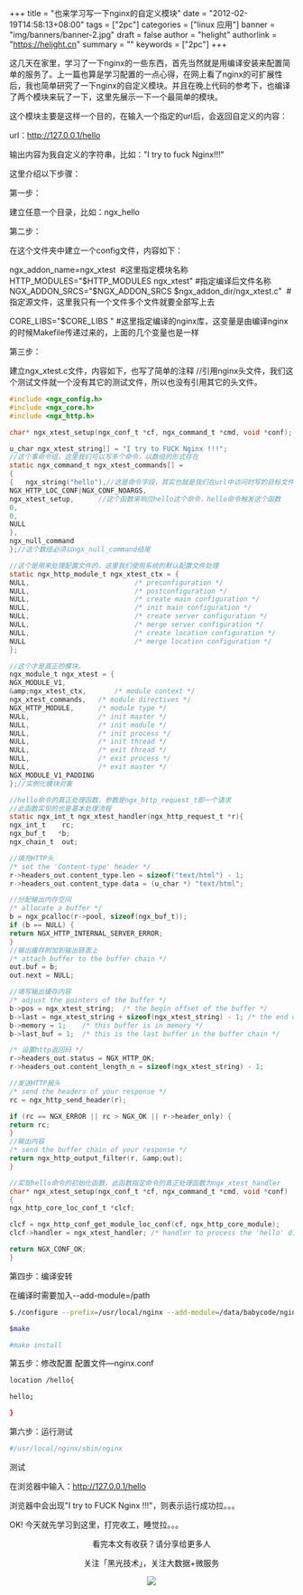 +++
title = "也来学习写一下nginx的自定义模块"
date = "2012-02-19T14:58:13+08:00"
tags = ["2pc"]
categories = ["linux 应用"]
banner = "img/banners/banner-2.jpg"
draft = false
author = "helight"
authorlink = "https://helight.cn"
summary = ""
keywords = ["2pc"]
+++

这几天在家里，学习了一下nginx的一些东西，首先当然就是用编译安装来配置简单的服务了。上一篇也算是学习配置的一点心得，在网上看了nginx的可扩展性后，我也简单研究了一下nginx的自定义模块。并且在晚上代码的参考下，也编译了两个模块来玩了一下，这里先展示一下一个最简单的模块。

这个模块主要是这样一个目的，在输入一个指定的url后，会返回自定义的内容：
<!--more-->
url：http://127.0.0.1/hello

输出内容为我自定义的字符串，比如："I try to fuck Nginx!!!"

这里介绍以下步骤：

第一步：

建立任意一个目录，比如：ngx_hello

第二步：

在这个文件夹中建立一个config文件，内容如下：

ngx_addon_name=ngx_xtest  #这里指定模块名称
HTTP_MODULES="$HTTP_MODULES ngx_xtest" #指定编译后文件名称
NGX_ADDON_SRCS="$NGX_ADDON_SRCS $ngx_addon_dir/ngx_xtest.c"  #指定源文件，这里我只有一个文件多个文件就要全部写上去

CORE_LIBS="$CORE_LIBS " #这里指定编译的nginx库，这变量是由编译nginx的时候Makefile传递过来的，上面的几个变量也是一样

第三步：

建立ngx_xtest.c文件，内容如下，也写了简单的注释
//引用nginx头文件，我们这个测试文件就一个没有其它的测试文件，所以也没有引用其它的头文件。
```c
#include <ngx_config.h>
#include <ngx_core.h>
#include <ngx_http.h>

char* ngx_xtest_setup(ngx_conf_t *cf, ngx_command_t *cmd, void *conf);

u_char ngx_xtest_string[] = "I try to FUCK Nginx !!!";
//这个事命令组，这里我们可以写多个命令，以数组的形式存在
static ngx_command_t ngx_xtest_commands[] =
{
{   ngx_string("hello"),//这是命令字段，其实也就是我们在url中访问时写的目标文件
NGX_HTTP_LOC_CONF|NGX_CONF_NOARGS,
ngx_xtest_setup,      //这个函数来响应hello这个命令，hello命令触发这个函数
0,
0,
NULL
},
ngx_null_command
};//这个数组必须以ngx_null_command结尾

//这个是用来处理配置文件的，这里我们使用系统的默认配置文件处理
static ngx_http_module_t ngx_xtest_ctx = {
NULL,                          /* preconfiguration */
NULL,                          /* postconfiguration */
NULL,                          /* create main configuration */
NULL,                          /* init main configuration */
NULL,                          /* create server configuration */
NULL,                          /* merge server configuration */
NULL,                          /* create location configuration */
NULL                           /* merge location configuration */
};

//这个才是真正的模块。
ngx_module_t ngx_xtest = {
NGX_MODULE_V1,
&amp;ngx_xtest_ctx,       /* module context */
ngx_xtest_commands,   /* module directives */
NGX_HTTP_MODULE,      /* module type */
NULL,                 /* init master */
NULL,                 /* init module */
NULL,                 /* init process */
NULL,                 /* init thread */
NULL,                 /* exit thread */
NULL,                 /* exit process */
NULL,                 /* exit master */
NGX_MODULE_V1_PADDING
};//实例化模块对象

//hello命令的真正处理函数，参数是ngx_http_request_t即一个请求
//此函数实现的也是基本处理流程
static ngx_int_t ngx_xtest_handler(ngx_http_request_t *r){
ngx_int_t    rc;
ngx_buf_t   *b;
ngx_chain_t  out;

//填充HTTP头
/* set the 'Content-type' header */
r->headers_out.content_type.len = sizeof("text/html") - 1;
r->headers_out.content_type.data = (u_char *) "text/html";

//分配输出内存空间
/* allocate a buffer */
b = ngx_pcalloc(r->pool, sizeof(ngx_buf_t));
if (b == NULL) {
return NGX_HTTP_INTERNAL_SERVER_ERROR;
}
//输出缓存附加到输出链表上
/* attach buffer to the buffer chain */
out.buf = b;
out.next = NULL;

//填写输出缓存内容
/* adjust the pointers of the buffer */
b->pos = ngx_xtest_string;  /* the begin offset of the buffer */
b->last = ngx_xtest_string + sizeof(ngx_xtest_string) - 1; /* the end offset of the buffer */
b->memory = 1;    /* this buffer is in memory */
b->last_buf = 1;  /* this is the last buffer in the buffer chain */

/* 设置http返回码 */
r->headers_out.status = NGX_HTTP_OK;
r->headers_out.content_length_n = sizeof(ngx_xtest_string) - 1;

//发送HTTP报头
/* send the headers of your response */
rc = ngx_http_send_header(r);

if (rc == NGX_ERROR || rc > NGX_OK || r->header_only) {
return rc;
}
//输出内容
/* send the buffer chain of your response */
return ngx_http_output_filter(r, &amp;out);
}

//实现hello命令的初始化函数，此函数指定命令的真正处理函数为ngx_xtest_handler
char* ngx_xtest_setup(ngx_conf_t *cf, ngx_command_t *cmd, void *conf)
{
ngx_http_core_loc_conf_t *clcf;

clcf = ngx_http_conf_get_module_loc_conf(cf, ngx_http_core_module);
clcf->handler = ngx_xtest_handler; /* handler to process the 'hello' directive */

return NGX_CONF_OK;
}
```
第四步：编译安转

在编译时需要加入--add-module=/path
```sh
$./configure --prefix=/usr/local/nginx --add-module=/data/babycode/nginx/ngx_xmodule/ --with-debug

$make

#make install
```
第五步：修改配置
配置文件—nginx.conf
```sh
location /hello{

hello;

}
```
第六步：运行测试
```sh
#/usr/local/nginx/sbin/nginx
```
测试


在浏览器中输入：http://127.0.0.1/hello

浏览器中会出现"I try to FUCK Nginx !!!"，则表示运行成功拉。。。

OK! 今天就先学习到这里，打完收工，睡觉拉。。。

<center>
看完本文有收获？请分享给更多人<br>

关注「黑光技术」，关注大数据+微服务<br>

![](/img/qrcode_helight_tech.jpg)
</center>
